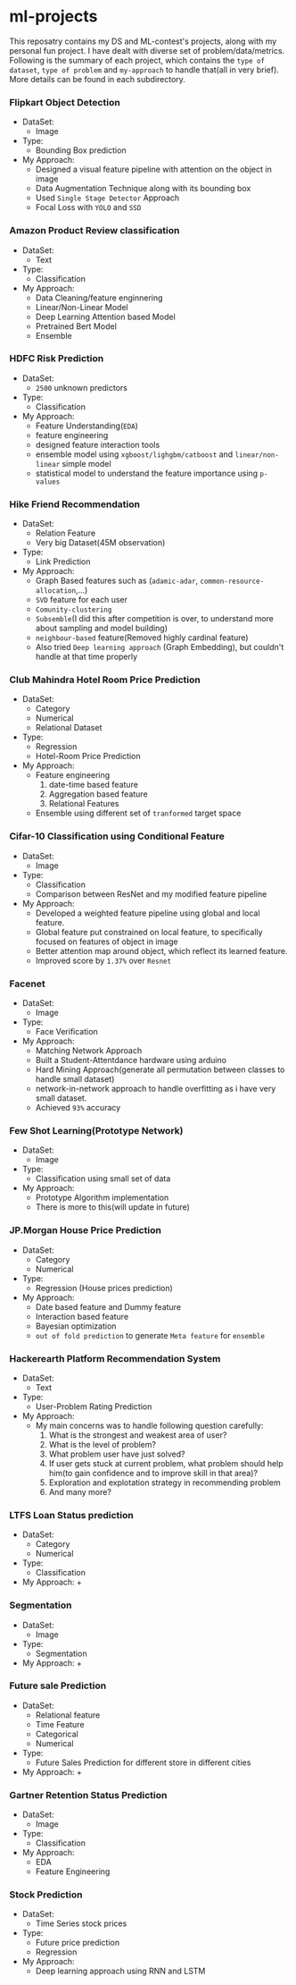 # ml-projects
This reposatry contains my DS and ML-contest's projects, along with my personal fun project. I have dealt with diverse set of problem/data/metrics. Following is the summary of each project, which contains the `type of dataset`, `type of problem` and `my-approach` to handle that(all in very brief). More details can be found in each subdirectory.

### Flipkart Object Detection
- DataSet:
    + Image
- Type:
    + Bounding Box prediction
- My Approach:
    + Designed a visual feature pipeline with attention on the object in image
    + Data Augmentation Technique along with its bounding box
    + Used `Single Stage Detector` Approach
    + Focal Loss with `YOLO` and `SSD`


### Amazon Product Review classification
- DataSet:
    + Text
- Type:
    + Classification
- My Approach:
    + Data Cleaning/feature enginnering
    + Linear/Non-Linear Model
    + Deep Learning Attention based Model
    + Pretrained Bert Model
    + Ensemble


### HDFC Risk Prediction
- DataSet:
    + `2500` unknown predictors
- Type:
    + Classification 
- My Approach:
    + Feature Understanding(`EDA`)
    + feature engineering
    + designed feature interaction tools
    + ensemble model using `xgboost/lighgbm/catboost` and `linear/non-linear` simple model
    + statistical model to understand the feature importance using `p-values`


### Hike Friend Recommendation
- DataSet:
    + Relation Feature
    + Very big Dataset(45M observation)
- Type:
    + Link Prediction
- My Approach:
    + Graph Based features such as (`adamic-adar`, `common-resource-allocation`,...)
    + `SVD` feature for each user
    + `Comunity-clustering`
    + `Subsemble`(I did this after competition is over, to understand more about sampling and model building)
    + `neighbour-based` feature(Removed highly cardinal feature)
    + Also tried `Deep learning approach` (Graph Embedding), but couldn't handle at that time properly


### Club Mahindra Hotel Room Price Prediction
- DataSet:
    + Category
    + Numerical
    + Relational Dataset
- Type:
    + Regression
    + Hotel-Room Price Prediction 
- My Approach:
    + Feature engineering
        1. date-time based feature
        2. Aggregation based feature
        3. Relational Features
    + Ensemble using different set of `tranformed` target space


### Cifar-10 Classification using Conditional Feature
- DataSet:
    + Image
- Type:
    + Classification
    + Comparison between ResNet and my modified feature pipeline
- My Approach:
    + Developed a weighted feature pipeline using global and local feature.
    + Global feature put constrained on local feature, to specifically focused on features of object in image
    + Better attention map around object, which reflect its learned feature.
    + Improved score by `1.37%` over `Resnet`


### Facenet 
- DataSet:
    + Image
- Type:
    + Face Verification
- My Approach:
    + Matching Network Approach
    + Built a Student-Attentdance hardware using arduino
    + Hard Mining Approach(generate all permutation between classes to handle small dataset)
    + network-in-network approach to handle overfitting as i have very small dataset.
    + Achieved `93%` accuracy


### Few Shot Learning(Prototype Network)
- DataSet:
    + Image
- Type:
    + Classification using small set of data
- My Approach:
    + Prototype Algorithm implementation
    + There is more to this(will update in future)


### JP.Morgan House Price Prediction
- DataSet:
    + Category
    + Numerical
- Type:
    + Regression (House prices prediction)
- My Approach:
    + Date based feature and Dummy feature
    + Interaction based feature 
    + Bayesian optimization
    + `out of fold prediction` to generate `Meta feature` for `ensemble`


### Hackerearth Platform Recommendation System
- DataSet:
    + Text
- Type:
    + User-Problem Rating Prediction
- My Approach:
    + My main concerns was to handle following question carefully:
        1. What is the strongest and weakest area of user?
        2. What is the level of problem?
        3. What problem user have just solved?
        4. If user gets stuck at current problem, what problem should help him(to gain confidence and to improve skill in that area)?
        5. Exploration and explotation strategy in recommending problem
        6. And many more?


### LTFS Loan Status prediction
- DataSet:
    + Category
    + Numerical
- Type:
    + Classification
- My Approach:
    + 


### Segmentation
- DataSet:
    + Image
- Type:
    + Segmentation
- My Approach:
    + 


### Future sale Prediction
- DataSet:
    + Relational feature
    + Time Feature
    + Categorical
    + Numerical
- Type:
    + Future Sales Prediction for different store in different cities
- My Approach:
    + 


### Gartner Retention Status Prediction
- DataSet:
    + Image
- Type:
    + Classification 
- My Approach:
    + EDA
    + Feature Engineering


### Stock Prediction
- DataSet:
    + Time Series stock prices
- Type:
    + Future price prediction
    + Regression
- My Approach:
    + Deep learning approach using RNN and LSTM

